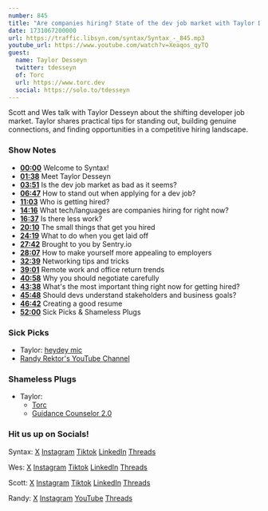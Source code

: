 ```yaml
---
number: 845
title: "Are companies hiring? State of the dev job market with Taylor Desseyn"
date: 1731067200000
url: https://traffic.libsyn.com/syntax/Syntax_-_845.mp3
youtube_url: https://www.youtube.com/watch?v=Xeaqos_qyTQ
guest:
  name: Taylor Desseyn
  twitter: tdesseyn
  of: Torc
  url: https://www.torc.dev
  social: https://solo.to/tdesseyn
---
```


Scott and Wes talk with Taylor Desseyn about the shifting developer job market. Taylor shares practical tips for standing out, building genuine connections, and finding opportunities in a competitive hiring landscape.

### Show Notes

* **[00:00](#t=00:00)** Welcome to Syntax!
* **[01:38](#t=01:38)** Meet Taylor Desseyn
* **[03:51](#t=03:51)** Is the dev job market as bad as it seems?
* **[06:47](#t=06:47)** How to stand out when applying for a dev job?
* **[11:03](#t=11:03)** Who is getting hired?
* **[14:16](#t=14:16)** What tech/languages are companies hiring for right now?
* **[16:37](#t=16:37)** Is there less work?
* **[20:10](#t=20:10)** The small things that get you hired
* **[24:19](#t=24:19)** What to do when you get laid off
* **[27:42](#t=27:42)** Brought to you by Sentry.io
* **[28:07](#t=28:07)** How to make yourself more appealing to employers
* **[32:39](#t=32:39)** Networking tips and tricks
* **[39:01](#t=39:01)** Remote work and office return trends
* **[40:58](#t=40:58)** Why you should negotiate carefully
* **[43:38](#t=43:38)** What's the most important thing right now for getting hired?
* **[45:48](#t=45:48)** Should devs understand stakeholders and business goals?
* **[46:42](#t=46:42)** Creating a good resume
* **[52:00](#t=52:00)** Sick Picks & Shameless Plugs

### Sick Picks

- Taylor: [heydey mic](https://www.target.com/p/desktop-microphone-heyday-8482-stone-white/-/A-81505897)
- [Randy Rektor's YouTube Channel](https://www.youtube.com/@randyrektor)

### Shameless Plugs

- Taylor:
  - [Torc](https://torc.dev)
  - [Guidance Counselor 2.0](https://podcasts.apple.com/us/podcast/guidance-counselor-2-0/id1256154656)

### Hit us up on Socials!

Syntax: [X](https://twitter.com/syntaxfm) [Instagram](https://www.instagram.com/syntax_fm/) [Tiktok](https://www.tiktok.com/@syntaxfm) [LinkedIn](https://www.linkedin.com/company/96077407/admin/feed/posts/) [Threads](https://www.threads.net/@syntax_fm)

Wes: [X](https://twitter.com/wesbos) [Instagram](https://www.instagram.com/wesbos/) [Tiktok](https://www.tiktok.com/@wesbos) [LinkedIn](https://www.linkedin.com/in/wesbos/) [Threads](https://www.threads.net/@wesbos)

Scott: [X](https://twitter.com/stolinski) [Instagram](https://www.instagram.com/stolinski/) [Tiktok](https://www.tiktok.com/@stolinski) [LinkedIn](https://www.linkedin.com/in/stolinski/) [Threads](https://www.threads.net/@stolinski)

Randy: [X](https://twitter.com/randyrektor) [Instagram](https://www.instagram.com/randyrektor/) [YouTube](https://www.youtube.com/@randyrektor) [Threads](https://www.threads.net/@randyrektor)